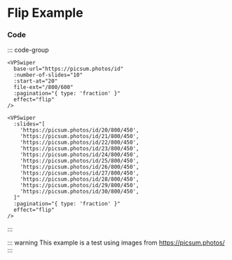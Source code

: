 # Flip Example

<ExampleLinks />

<!--@include: ./parts/head.md-->

<VPSwiper
base-url="https://picsum.photos/id"
:number-of-slides="10"
:start-at="20"
file-ext="/800/450"
:pagination="{ type: 'fraction' }"
effect="flip"
/>

### Code

::: code-group

```vue [Dynamic URLs ~vscode-icons:file-type-codekit~]
<VPSwiper
  base-url="https://picsum.photos/id"
  :number-of-slides="10"
  :start-at="20"
  file-ext="/800/600"
  :pagination="{ type: 'fraction' }"
  effect="flip"
/>
```

```vue [Slides ~vscode-icons:file-type-text~]
<VPSwiper
  :slides="[
    'https://picsum.photos/id/20/800/450',
    'https://picsum.photos/id/21/800/450',
    'https://picsum.photos/id/22/800/450',
    'https://picsum.photos/id/23/800/450',
    'https://picsum.photos/id/24/800/450',
    'https://picsum.photos/id/25/800/450',
    'https://picsum.photos/id/26/800/450',
    'https://picsum.photos/id/27/800/450',
    'https://picsum.photos/id/28/800/450',
    'https://picsum.photos/id/29/800/450',
    'https://picsum.photos/id/30/800/450',
  ]"
  :pagination="{ type: 'fraction' }"
  effect="flip"
/>
```

:::

::: warning
This example is a test using images from https://picsum.photos/
:::

